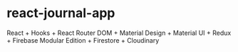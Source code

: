 # react-journal-app

React + Hooks + React Router DOM + Material Design + Material UI + Redux + Firebase Modular Edition + Firestore + Cloudinary
